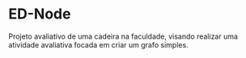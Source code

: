 # ED-Node
Projeto avaliativo de uma cadeira na faculdade, visando realizar uma atividade avaliativa focada em criar um grafo simples.
